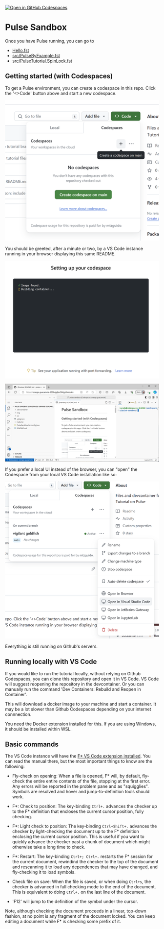 <a href='https://codespaces.new/FStarLang/pulse-sandbox' target="_blank" rel="noreferrer noopener"><img src='https://github.com/codespaces/badge.svg' alt='Open in GitHub Codespaces' style='max-width: 100%;'></a>

Pulse Sandbox
=============

Once you have Pulse running, you can go to
- [Hello.fst](Hello.fst)
- [src/PulseByExample.fst](src/PulseByExample.fst)
- [src/PulseTutorial.SpinLock.fst](src/PulseTutorial.SpinLock.fst)

Getting started (with Codespaces)
---------------------------------

To get a Pulse environment, you can create a codespace in this repo.
Click the '<>Code' button above and start a new codespace.

![Creating a Codespace](img/create.png)

You should be greeted, after a minute or two, by a VS Code instance
running in your browser displaying this same README.

![Loading screen](img/starting.png)

![Opened Codespace](img/vscode.png)

If you prefer a local UI instead of the browser, you can "open"
the Codespace from your local VS Code installation like so:

![Local open](img/local-open.png)

Everything is still running on Github's servers.

Running locally with VS Code
----------------------------

If you would like to run the tutorial locally, without relying on Github
Codespaces, you can clone this repository and open it in VS Code. VS
Code will suggest reopening the repository in the devcontainer. Or you
can manually run the command 'Dev Containers: Rebuild and Reopen in
Container'.

This will download a docker image to your machine and start a container.
It may be a lot slower than Github Codespaces depending on your internet
connnection.

You need the Docker extension installed for this. If you are using
Windows, it should be installed within WSL.

Basic commands
--------------

The VS Code instance will have the [F* VS Code extension installed](https://github.com/FStarLang/fstar-vscode-assistant). You can read the manual there,
but the most important things to know are the following:

* Fly-check on opening: When a file is opened, F* will, by default, 
  fly-check the entire entire contents of the file,
  stopping at the first error. Any errors will be reported in the problem pane
  and as "squigglies". Symbols are resolved and hover and jump-to-definition
  tools should work.

* F*: Check to position: The key-binding `Ctrl+.` advances the checker up to the
  F* definition that encloses the current cursor position, fully checking.

* F*: Light check to position: The key-binding `Ctrl+Shift+.` advances the checker by
  light-checking the document up to the F* definition enclosing the current cursor position.
  This is useful if you want to quickly advance the checker past a chunk of document which
  might otherwise take a long time to check.

* F*: Restart: The key-binding `Ctrl+; Ctrl+.` restarts the F* session for the current document,
  rewindind the checker to the top of the document and rescanning it to load any dependences
  that may have changed, and fly-checking it to load symbols.

* Check file on save: When the file is saved, or when doing `Ctrl+s`, the
  checker is advanced in full checking mode to the end of the document.
  This is equivalent to doing `Ctrl+.` on the last line of the document.

* 'F12' will jump to the definition of the symbol under the cursor.

Note, although checking the document proceeds in a linear, top-down fashion, at no point is any
fragment of the document locked. You can keep editing a document while F* is checking some prefix 
of it.

